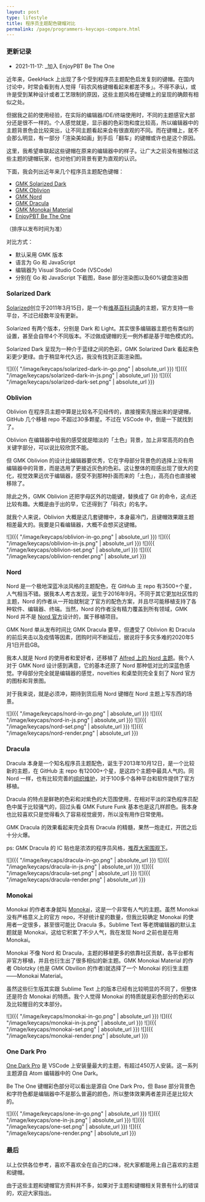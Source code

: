 ```yaml
---
layout: post
type: lifestyle
title: 程序员主题配色键帽对比
permalink: /page/programmers-keycaps-compare.html
---
```


### 更新记录

- 2021-11-17: _加入 EnjoyPBT Be The One

近年来，GeekHack 上出现了多个受到程序员主题配色启发复刻的键帽。在国内讨论中，时常会看到有人觉得「码农风格键帽看起来都差不多」。不得不承认，或许是受到某种设计或者工艺限制的原因，这些主题风格在键帽上的呈现的确颇有相似之处。

但据我之前的使用经验，在实际的编辑器/IDE/终端使用时，不同的主题感官大部分还是很不一样的。个人感觉就是，显示器的色彩饱和度比较高，所以编辑器中的主题背景色会比较突出，让不同主题看起来会有很直观的不同。而在键帽上，就不会那么明显，有一部分「渲染美如画」到手后「翻车」的键帽或许也是这个原因。

这里，我希望串联起这些键帽在原来的编辑器中的样子。让广大之前没有接触过这些主题的键帽玩家，也对他们的背景有更为直观的认识。

下面，我会列出近年来几个程序员主题配色键帽：
- [GMK Solarized Dark](https://geekhack.org/index.php?topic=90192.0)
- [GMK Oblivion](https://geekhack.org/index.php?topic=99174.0)
- [GMK Nord](https://geekhack.org/index.php?topic=100646.0)
- [GMK Dracula](https://geekhack.org/index.php?topic=100727.0)
- [GMK Monokai Material](https://geekhack.org/index.php?topic=105160.0)
- [EnjoyPBT Be The One](https://geekhack.org/index.php?topic=110929.0)

（排序以发布时间为准）

对比方式：
- 默认采用 GMK 版本
- 语言为 Go 和 JavaScript
- 编辑器为 Visual Studio Code (VSCode)
- 分别在 Go 和 JavaScript 下截图，Base 部分渲染图以及60%键盘渲染图

### Solarized Dark

[Solarized](https://github.com/altercation/solarized)创立于2011年3月15日，是一个有[维基百科词条](https://en.wikipedia.org/wiki/Solarized_(color_scheme))的主题，官方支持一些平台，不过已经数年没有更新。

Solarized 有两个版本，分别是 Dark 和 Light。其实很多编辑器主题也有类似的设置，甚至会自带4个不同版本。不过做成键帽的无一例外都是基于暗色模式的。

Solarized Dark 呈现为一种介于蓝绿之间的色彩，GMK Solarized Dark 看起来色彩更少更绿。由于稍显年代久远，我没有找到正面渲染图。

![]({{ "/image/keycaps/solarized-dark-in-go.png" | absolute_url }})
![]({{ "/image/keycaps/solarized-dark-in-js.png" | absolute_url }})
![]({{ "/image/keycaps/solarized-dark-set.png" | absolute_url }})

### Oblivion

Oblivion 在程序员主题中算是比较名不见经传的，直接搜索先搜出来的是键帽，GitHub 几个移植 repo 不超过30多颗星。不过在 VSCode 中，倒是一下就找到了。

Oblivion 在编辑器中给我的感受就是暗淡的「土色」背景，加上非常高亮的白色关键字部分，可以说比较欣赏不能。

但 GMK Oblivion 的设计比编辑器要优秀，它在字母部分背景色的选择上没有用编辑器中的背景，而是选用了更接近灰色的色彩。这让整体的观感出现了很大的变化，视觉效果远优于编辑器，感受不到那种扑面而来的「土色」，高亮白也直接被移除了。

除此之外，GMK Oblivion 还把字母区外的功能键，替换成了 Git 的命令，这点还比较有趣。大概是由于出的早，它还得到了「码农」的名字。

就我个人来说，Oblivion 大概是这几套键帽中，本身最冷门，且键帽效果跟主题相差最大的。我要是只看编辑器，大概不会想买这键帽。

![]({{ "/image/keycaps/oblivion-in-go.png" | absolute_url }})
![]({{ "/image/keycaps/oblivion-in-js.png" | absolute_url }})
![]({{ "/image/keycaps/oblivion-set.png" | absolute_url }})
![]({{ "/image/keycaps/oblivion-render.png" | absolute_url }})

### Nord

Nord 是一个极地深蓝冷淡风格的主题配色，在 GitHub 主 repo 有3500+个星，人气相当不错。据我本人考古发现，诞生于2016年9月。不同于其它更加社区性的主题，Nord 的作者从一开始就制定了官方的配色方案，并且尽可能移植支持了各种软件、编辑器、终端。当然，Nord 的作者没有精力覆盖到所有领域，GMK Nord 并不是 [Nord 官方](http://nordtheme.com/)设计的，属于移植项目。

GMK Nord 单从发布时间比 GMK Dracula 要早，但遭受了 Oblivion 和 Dracula 的前后夹击以及疫情等因素，团购时间不断延后，据说将于多灾多难的2020年5月1日开启GB。

我本人就是 Nord 的使用者和爱好者，还移植了 [Alfred 上的 Nord 主题](https://github.com/crispgm/alfred-nord)。我个人对于 GMK Nord 设计感到满意，它的基本还原了 Nord 那种低对比的深蓝色感觉。字母部分完全就是编辑器的感觉，novelties 和桌垫则完全复刻了 Nord 官方的图标和背景图。

对于我来说，就是必须冲，期待到货后用 Nord 键帽在 Nord 主题上写东西的场景。

![]({{ "/image/keycaps/nord-in-go.png" | absolute_url }})
![]({{ "/image/keycaps/nord-in-js.png" | absolute_url }})
![]({{ "/image/keycaps/nord-set.png" | absolute_url }})
![]({{ "/image/keycaps/nord-render.png" | absolute_url }})

### Dracula

Dracula 本身是一个知名程序员主题配色，诞生于2013年10月12日，是一个比较新的主题，在 GitHub 主 repo 有12000+个星，是这四个主题中最具人气的。同 Nord 一样，也有比较完善的[组织维护](https://draculatheme.com/)，对于100多个各种平台和软件提供了官方移植。

Dracula 的特点是鲜艳的色彩和对紫色的大范围使用，在相对平淡的深色程序员配色中属于比较骚气的，回过头看 GMK Future Funk 基本也是这几样颜色。我本身也比较喜欢只是觉得看久了容易视觉疲劳，所以没有用作日常使用。

GMK Dracula 的效果看起来完全具有 Dracula 的精髓，果然一炮走红，开团之后十分火爆。

ps: GMK Dracula 的 IC 贴也是浓浓的程序员风格，[推荐大家围观下](https://geekhack.org/index.php?topic=100727.0)。

![]({{ "/image/keycaps/dracula-in-go.png" | absolute_url }})
![]({{ "/image/keycaps/dracula-in-js.png" | absolute_url }})
![]({{ "/image/keycaps/dracula-set.png" | absolute_url }})
![]({{ "/image/keycaps/dracula-render.png" | absolute_url }})

### Monokai

Monokai 的作者本身就叫 [Monokai](https://monokai.nl/)，这是一个非常有人气的主题。虽然 Monokai 没有严格意义上的官方 repo，不好统计星的数量，但我比较确定 Monokai 的使用者一定很多，甚至很可能比 Dracula 多。Sublime Text 等老牌编辑器的默认主题就是 Monokai，这给它积累了不少人气，我在发现 Nord 之前也是在用 Monokai。

Monokai 不像 Nord 和 Dracula，主题的移植更多的依靠社区贡献，各平台都有非官方移植，并且也衍生出了很多相似的新主题。GMK Monokai Material 的作者 Oblotzky (也是 GMK Obvilion 的作者)就选择了一个 Monokai 的衍生主题——Monokai Material。

虽然这些衍生版其实跟 Sublime Text 上的版本已经有比较明显的不同了，但整体还是符合 Monokai 的特质。我个人觉得 Monokai 的特质就是彩色部分的色彩以及比较醒目的文本部分。

![]({{ "/image/keycaps/monokai-in-go.png" | absolute_url }})
![]({{ "/image/keycaps/monokai-in-js.png" | absolute_url }})
![]({{ "/image/keycaps/monokai-set.png" | absolute_url }})
![]({{ "/image/keycaps/monokai-render.png" | absolute_url }})

### One Dark Pro

[One Dark Pro](https://github.com/Binaryify/OneDark-Pro) 是 VSCode 上安装量最大的主题，有超过450万人安装。这一系列主题源自 Atom 编辑器中的 One Dark。

Be The One 键帽彩色部分可以看出是源自 One Dark Pro，但 Base 部分背景色和字符色都是编辑器中不是那么普遍的颜色，所以整体效果两者差异还是比较大的。

![]({{ "/image/keycaps/one-in-go.png" | absolute_url }})
![]({{ "/image/keycaps/one-in-js.png" | absolute_url }})
![]({{ "/image/keycaps/one-set.png" | absolute_url }})
![]({{ "/image/keycaps/one-render.png" | absolute_url }})

### 最后

以上仅供各位参考，喜欢不喜欢全在自己的口味，祝大家都能用上自己喜欢的主题和键帽。

由于这些主题和键帽官方资料并不多，如果对于主题和键帽相关背景有什么的错误的，欢迎大家指出。
